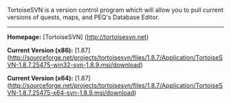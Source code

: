 TortoiseSVN is a version control program which will allow you to pull current versions of quests, maps, and PEQ's Database Editor.

***

**Homepage:** [TortoiseSVN] (http://tortoisesvn.net)

**Current Version (x86):** [1.87] (http://sourceforge.net/projects/tortoisesvn/files/1.8.7/Application/TortoiseSVN-1.8.7.25475-win32-svn-1.8.9.msi/download)

**Current Version (x64):** [1.87] (http://sourceforge.net/projects/tortoisesvn/files/1.8.7/Application/TortoiseSVN-1.8.7.25475-x64-svn-1.8.9.msi/download)